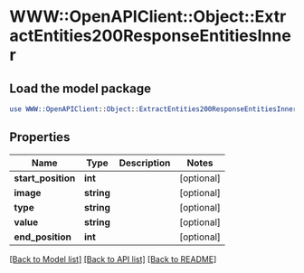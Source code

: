 # WWW::OpenAPIClient::Object::ExtractEntities200ResponseEntitiesInner

## Load the model package
```perl
use WWW::OpenAPIClient::Object::ExtractEntities200ResponseEntitiesInner;
```

## Properties
Name | Type | Description | Notes
------------ | ------------- | ------------- | -------------
**start_position** | **int** |  | [optional] 
**image** | **string** |  | [optional] 
**type** | **string** |  | [optional] 
**value** | **string** |  | [optional] 
**end_position** | **int** |  | [optional] 

[[Back to Model list]](../README.md#documentation-for-models) [[Back to API list]](../README.md#documentation-for-api-endpoints) [[Back to README]](../README.md)



